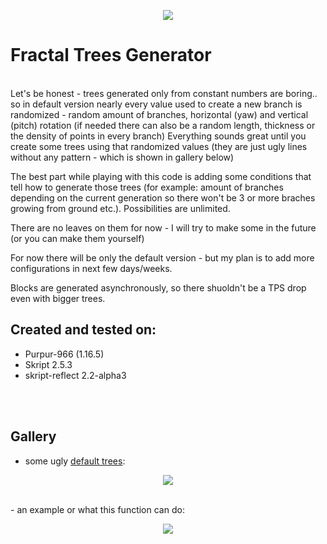 <p align="center">
  <img src="https://i.imgur.com/XBAtE7W.png"><br>
</p>

# Fractal Trees Generator

<br>
Let's be honest - trees generated only from constant numbers are boring.. so in default version nearly every value used to create a new branch is randomized - random amount of branches, horizontal (yaw) and vertical (pitch) rotation (if needed there can also be a random length, thickness or the density of points in every branch)
Everything sounds great until you create some trees using that randomized values (they are just ugly lines without any pattern - which is shown in gallery below)

The best part while playing with this code is adding some conditions that tell how to generate those trees (for example: amount of branches depending on the current generation so there won't be 3 or more braches growing from ground etc.). Possibilities are unlimited.

There are no leaves on them for now - I will try to make some in the future (or you can make them yourself)

For now there will be only the default version - but my plan is to add more configurations in next few days/weeks.

Blocks are generated asynchronously, so there shuoldn't be a TPS drop even with bigger trees.


## Created and tested on:
- Purpur-966 (1.16.5)
- Skript 2.5.3 
- skript-reflect 2.2-alpha3

<br><br>

## Gallery


- some ugly [default trees](default.sk):<br>
<p align="center">
  <img src="https://i.imgur.com/4yLdU4b.jpg"><br><br>
</p>
- an example or what this function can do:<br><p align="center">
  <img src="https://media.discordapp.net/attachments/393129870722596868/815654840163369050/unknown.png">
</p>
